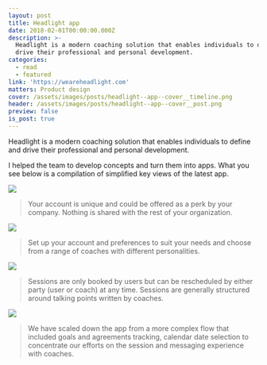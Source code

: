 ```yaml
---
layout: post
title: Headlight app
date: 2018-02-01T00:00:00.000Z
description: >-
  Headlight is a modern coaching solution that enables individuals to define and
  drive their professional and personal development.
categories:
  - read
  - featured
link: 'https://weareheadlight.com'
matters: Product design
cover: /assets/images/posts/headlight--app--cover__timeline.png
header: /assets/images/posts/headlight--app--cover__post.png
preview: false
is_post: true
---
```

Headlight is a modern coaching solution that enables individuals to define and drive their professional and personal development.

I helped the team to develop concepts and turn them into apps. What you see below is a compilation of simplified key views of the latest app.

![](../../assets/images/posts/headlight--app--content--0.png)

> Your account is unique and could be offered as a perk by your company. Nothing is shared with the rest of your organization.

![](../../assets/images/posts/headlight--app--content--1.png)

> Set up your account and preferences to suit your needs and choose from a range of coaches with different personalities.

![](../../assets/images/posts/headlight--app--content--2.png)

> Sessions are only booked by users but can be rescheduled by either party (user or coach) at any time. Sessions are generally structured around talking points written by coaches.

![](../../assets/images/posts/headlight--app--content--3.png)

> We have scaled down the app from a more complex flow that included goals and agreements tracking, calendar date selection to concentrate our efforts on the session and messaging experience with coaches.
